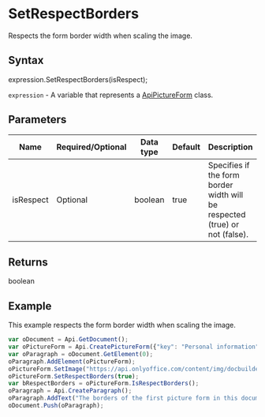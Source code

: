 # SetRespectBorders

Respects the form border width when scaling the image.

## Syntax

expression.SetRespectBorders(isRespect);

`expression` - A variable that represents a [ApiPictureForm](../ApiPictureForm.md) class.

## Parameters

| **Name** | **Required/Optional** | **Data type** | **Default** | **Description** |
| ------------- | ------------- | ------------- | ------------- | ------------- |
| isRespect | Optional | boolean | true | Specifies if the form border width will be respected (true) or not (false). |

## Returns

boolean

## Example

This example respects the form border width when scaling the image.

```javascript
var oDocument = Api.GetDocument();
var oPictureForm = Api.CreatePictureForm({"key": "Personal information", "tip": "Upload your photo", "required": true, "placeholder": "Photo", "scaleFlag": "tooBig", "lockAspectRatio": true, "shiftX": 50, "shiftY": 50});
var oParagraph = oDocument.GetElement(0);
oParagraph.AddElement(oPictureForm);
oPictureForm.SetImage("https://api.onlyoffice.com/content/img/docbuilder/examples/user-profile.png");
oPictureForm.SetRespectBorders(true);
var bRespectBorders = oPictureForm.IsRespectBorders();
oParagraph = Api.CreateParagraph();
oParagraph.AddText("The borders of the first picture form in this document are respected when scaling the image: " + bRespectBorders);
oDocument.Push(oParagraph);
```
